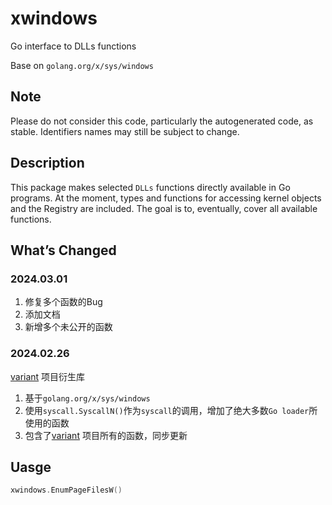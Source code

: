 # xwindows

Go interface to DLLs functions

Base on  `golang.org/x/sys/windows`

## Note

Please do not consider this code, particularly the autogenerated code, as stable. Identifiers names may still be subject to change.

## Description

This package makes selected `DLLs` functions directly available in Go programs. At the moment, types and functions for accessing kernel objects and the Registry are included. The goal is to, eventually, cover all available functions.

## What’s Changed

### 2024.03.01

1. 修复多个函数的Bug
2. 添加文档
3. 新增多个未公开的函数

### 2024.02.26

[variant](https://github.com/C1ph3rX13/variant) 项目衍生库

1. 基于`golang.org/x/sys/windows`
2. 使用`syscall.SyscallN()`作为`syscall`的调用，增加了绝大多数`Go loader`所使用的函数
3. 包含了[variant](https://github.com/C1ph3rX13/variant) 项目所有的函数，同步更新

## Uasge

```go
xwindows.EnumPageFilesW()
```

